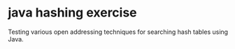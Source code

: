 # java hashing exercise
 Testing various open addressing techniques for searching hash tables using Java.
